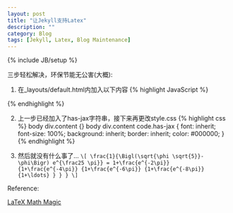 ```yaml
---
layout: post
title: "让Jekyll支持Latex"
description: ""
category: Blog
tags: [Jekyll, Latex, Blog Maintenance]
---
```

{% include JB/setup %}

<!-- 这几天蛋疼，又折腾了一下blog，从原来的Octopress又弄成了Jekyll。
意料之外的是，妹纸看到Jekyll Bootstrap的模板颇为喜欢，说比Octopress默认的好看多了=_=...然后我就莫名其妙地多了一个任务，研究出Jekyll怎么支持Latex，并帮她搭一个blog...Orz -->

三步轻松解决，环保节能无公害(大概):

1. 在_layouts/default.html内加入以下内容
{% highlight JavaScript %}
<!-- MathJax Section -->
<script type="text/javascript"
src="http://cdn.mathjax.org/mathjax/latest/MathJax.js?config=TeX-AMS-MML_HTMLorMML"></script>
<script>
    MathJax.Hub.Config({
          tex2jax: {
          skipTags: ['script', 'noscript', 'style', 'textarea', 'pre']
          }
    });
    MathJax.Hub.Queue(function() {
        var all = MathJax.Hub.getAllJax(), i;
        for(i=0; i < all.length; i += 1) {
            all[i].SourceElement().parentNode.className += ' has-jax';
        }
    });
</script>
{% endhighlight %}

2. 上一步已经加入了has-jax字符串，接下来再更改style.css
{% highlight css %}
body div.content {}
    body div.content code.has-jax {
        font: inherit;
        font-size: 100%;
        background: inherit;
        border: inherit;
        color: #000000;
    }
{% endhighlight %}

3. 然后就没有什么事了…
    `\[
    \frac{1}{\Bigl(\sqrt{\phi \sqrt{5}}-\phi\Bigr) e^{\frac25 \pi}} =
    1+\frac{e^{-2\pi}} {1+\frac{e^{-4\pi}} {1+\frac{e^{-6\pi}}
    {1+\frac{e^{-8\pi}} {1+\ldots} } } }
    \]`

Reference:

[LaTeX Math Magic](http://cwoebker.com/posts/latex-math-magic/)


